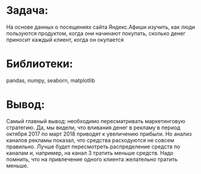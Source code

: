# Задача:
На основе данных о посещениях сайта Яндекс.Афиши изучить, как люди пользуются продуктом, когда они начинают покупать, сколько денег приносит каждый клиент, когда он окупается

# Библиотеки:
pandas, numpy, seaborn, matplotlib

# Вывод:
Самый главный вывод: необходимо пересматривать маркетинговую стратегию. Да, мы видели, что вливания денег в рекламу в период октября 2017 по март 2018 приводят к увеличению прибыли. Но анализ каналов рекламы показал, что средства расходуются не совсем правильно. Лучше будет пересмотреть распределение средств по каналам и, например, на канал 3 тратить меньше средств. Надо помнить, что на привлечение одного клиента желательно тратить меньше.
